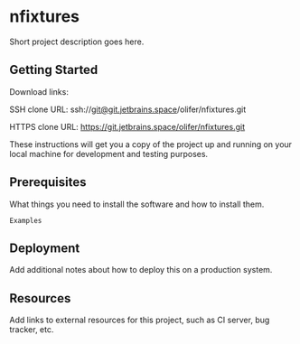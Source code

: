 # nfixtures

Short project description goes here.

## Getting Started

Download links:

SSH clone URL: ssh://git@git.jetbrains.space/olifer/nfixtures.git

HTTPS clone URL: https://git.jetbrains.space/olifer/nfixtures.git



These instructions will get you a copy of the project up and running on your local machine for development and testing purposes.

## Prerequisites

What things you need to install the software and how to install them.

```
Examples
```

## Deployment

Add additional notes about how to deploy this on a production system.

## Resources

Add links to external resources for this project, such as CI server, bug tracker, etc.
